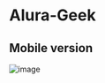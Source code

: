 # Alura-Geek

## Mobile version
![image](https://github.com/user-attachments/assets/29900d06-9076-42f7-ac9a-65f39c53bf69)
